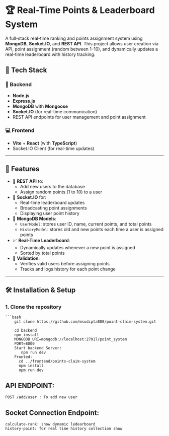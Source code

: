 # 🏆 Real-Time Points & Leaderboard System

A full-stack real-time ranking and points assignment system using **MongoDB**, **Socket.IO**, and **REST API**. This project allows user creation via API, point assignment (random between 1–10), and dynamically updates a real-time leaderboard with history tracking.

## 🚀 Tech Stack

### 🧠 Backend
- **Node.js**
- **Express.js**
- **MongoDB** with **Mongoose**
- **Socket.IO** (for real-time communication)
- REST API endpoints for user management and point assignment

### 💻 Frontend
- **Vite** + **React** (with **TypeScript**)
- Socket.IO Client (for real-time updates)

---

## 📂 Features

- 🔗 **REST API** to:
  - Add new users to the database
  - Assign random points (1 to 10) to a user
- 📡 **Socket.IO** for:
  - Real-time leaderboard updates
  - Broadcasting point assignments
  - Displaying user point history
- 🧾 **MongoDB Models**:
  - `UserModel`: stores user ID, name, current points, and total points
  - `HistoryModel`: stores old and new points each time a user is assigned points
- 📈 **Real-Time Leaderboard**:
  - Dynamically updates whenever a new point is assigned
  - Sorted by total points
- 🧠 **Validation**:
  - Verifies valid users before assigning points
  - Tracks and logs history for each point change

---

## 🛠️ Installation & Setup

### 1. Clone the repository

    ```bash
        git clone https://github.com/msudipta888/point-claim-system.git
        
        cd backend
        npm install
        MONGODB_URI=mongodb://localhost:27017/point_system
        PORT=8000
        Start backend Server:
           npm run dev
        Fronted:
          cd ../frontend/points-claim-system
          npm install
          npm run dev

## API ENDPOINT: 
    POST /add/user : To add new user
   
## Socket Connection Endpoint:
    calculate-rank: show dynamic ledearboard
    history-point: for real time history collection show
    



